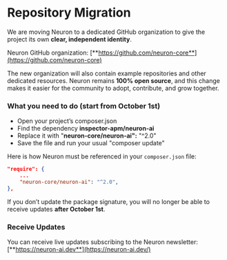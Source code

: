 # Repository Migration

We are moving Neuron to a dedicated GitHub organization to give the project its own **clear, independent identity**.&#x20;

Neuron GitHub organization: [**https://github.com/neuron-core**](https://github.com/neuron-core)

The new organization will also contain example repositories and other dedicated resources. Neuron remains **100% open source**, and this change makes it easier for the community to adopt, contribute, and grow together.

### **What you need to do (start from October 1st)**

* Open your project’s composer.json
* Find the dependency **inspector-apm/neuron-ai**
* Replace it with "**neuron-core/neuron-ai":**  "^2.0"
* Save the file and run your usual "composer update"

Here is how Neuron must be referenced in your `composer.json` file:

```json
"require": {
    ...
    "neuron-core/neuron-ai": "^2.0",
},
```

If you don’t update the package signature, you will no longer be able to receive updates **after October 1st**.

### Receive Updates

You can receive live updates subscribing to the Neuron newsletter: [**https://neuron-ai.dev**](https://neuron-ai.dev/)
